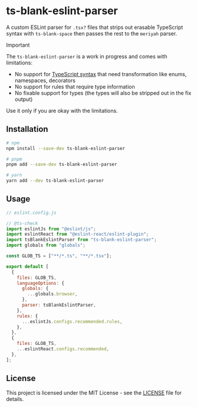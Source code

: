 # ts-blank-eslint-parser

A custom ESLint parser for `.tsx?` files that strips out erasable TypeScript syntax with `ts-blank-space` then passes the rest to the `meriyah` parser.

> [!IMPORTANT]
> The `ts-blank-eslint-parser` is a work in progress and comes with limitations:
>
> - No support for [TypeScript syntax](https://github.com/bloomberg/ts-blank-space/blob/main/docs/unsupported_syntax.md) that need transformation like enums, namespaces, decorators
> - No support for rules that require type information
> - No fixable support for types (the types will also be stripped out in the fix output)
>
> Use it only if you are okay with the limitations.

## Installation

```bash
# npm
npm install --save-dev ts-blank-eslint-parser

# pnpm
pnpm add --save-dev ts-blank-eslint-parser

# yarn
yarn add --dev ts-blank-eslint-parser
```

## Usage

```js
// eslint.config.js

// @ts-check
import eslintJs from "@eslint/js";
import eslintReact from "@eslint-react/eslint-plugin";
import tsBlankEslintParser from "ts-blank-eslint-parser";
import globals from "globals";

const GLOB_TS = ["**/*.ts", "**/*.tsx"];

export default [
  {
    files: GLOB_TS,
    languageOptions: {
      globals: {
        ...globals.browser,
      },
      parser: tsBlankEslintParser,
    },
    rules: {
      ...eslintJs.configs.recommended.rules,
    },
  },
  {
    files: GLOB_TS,
    ...eslintReact.configs.recommended,
  },
];
```

## License

This project is licensed under the MIT License - see the [LICENSE](LICENSE) file for details.
